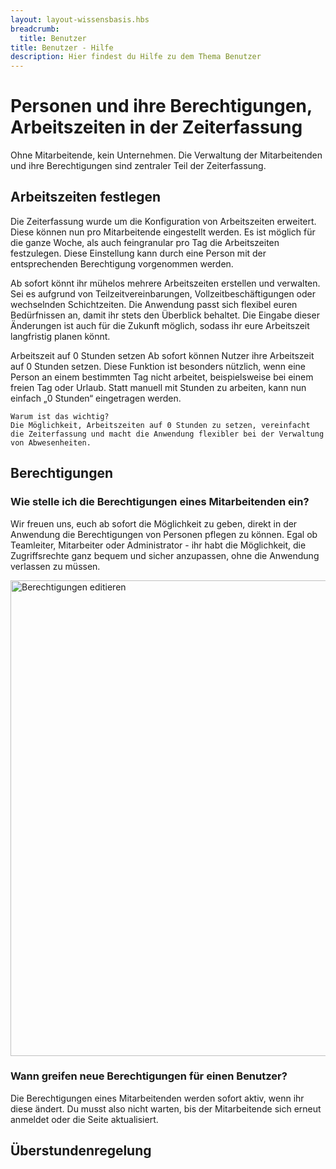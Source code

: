 ```yaml
---
layout: layout-wissensbasis.hbs
breadcrumb:
  title: Benutzer
title: Benutzer - Hilfe
description: Hier findest du Hilfe zu dem Thema Benutzer
---
```


# Personen und ihre Berechtigungen, Arbeitszeiten in der Zeiterfassung

Ohne Mitarbeitende, kein Unternehmen. Die Verwaltung der Mitarbeitenden und ihre Berechtigungen
sind zentraler Teil der Zeiterfassung.

## Arbeitszeiten festlegen

Die Zeiterfassung wurde um die Konfiguration von Arbeitszeiten erweitert. Diese können nun pro Mitarbeitende eingestellt werden. Es ist möglich für die ganze Woche, als auch feingranular pro Tag die Arbeitszeiten festzulegen. Diese Einstellung kann durch eine Person mit der entsprechenden Berechtigung vorgenommen werden.

Ab sofort könnt ihr mühelos mehrere Arbeitszeiten erstellen und verwalten. Sei es aufgrund von Teilzeitvereinbarungen, Vollzeitbeschäftigungen oder wechselnden Schichtzeiten. Die Anwendung passt sich flexibel euren Bedürfnissen an, damit ihr stets den Überblick behaltet. Die Eingabe dieser Änderungen ist auch für die Zukunft möglich, sodass ihr eure Arbeitszeit langfristig planen könnt.

Arbeitszeit auf 0 Stunden setzen
Ab sofort können Nutzer ihre Arbeitszeit auf 0 Stunden setzen. Diese Funktion ist besonders nützlich, wenn eine Person an einem bestimmten Tag nicht arbeitet, beispielsweise bei einem freien Tag oder Urlaub. Statt manuell mit Stunden zu arbeiten, kann nun einfach „0 Stunden“ eingetragen werden.

    Warum ist das wichtig?
    Die Möglichkeit, Arbeitszeiten auf 0 Stunden zu setzen, vereinfacht die Zeiterfassung und macht die Anwendung flexibler bei der Verwaltung von Abwesenheiten.

## Berechtigungen

### Wie stelle ich die Berechtigungen eines Mitarbeitenden ein?

Wir freuen uns, euch ab sofort die Möglichkeit zu geben, direkt in der Anwendung die Berechtigungen von Personen pflegen zu können. Egal ob Teamleiter, Mitarbeiter oder Administrator - ihr habt die Möglichkeit, die Zugriffsrechte ganz bequem und sicher anzupassen, ohne die Anwendung verlassen zu müssen.

<p>
  <picture>
    <source srcset="berechtigungen-editieren.avif" type="image/avif" />
    <source srcset="berechtigungen-editieren.webp" type="image/webp" />
    <img
      src="berechtigungen-editieren.png"
      alt="Berechtigungen editieren"
      decoding="async"
      loading="lazy"
      width="1196"
      height="761"
    />
  </picture>
</p>

### Wann greifen neue Berechtigungen für einen Benutzer?

Die Berechtigungen eines Mitarbeitenden werden sofort aktiv, wenn ihr diese ändert.
Du musst also nicht warten, bis der Mitarbeitende sich erneut anmeldet oder die Seite aktualisiert.


## Überstundenregelung
